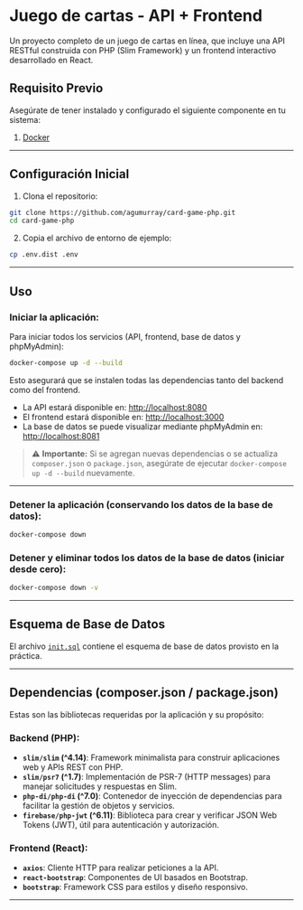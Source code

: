 # Juego de cartas - API + Frontend

Un proyecto completo de un juego de cartas en línea, que incluye una API RESTful construida con PHP (Slim Framework) y un frontend interactivo desarrollado en React.

## Requisito Previo

Asegúrate de tener instalado y configurado el siguiente componente en tu sistema:

1. [Docker](https://www.docker.com/products/docker-desktop)

---

## Configuración Inicial

1. Clona el repositorio:

```bash
git clone https://github.com/agumurray/card-game-php.git
cd card-game-php
```

2. Copia el archivo de entorno de ejemplo:

```bash
cp .env.dist .env
```

---

## Uso

### Iniciar la aplicación:

Para iniciar todos los servicios (API, frontend, base de datos y phpMyAdmin):

```bash
docker-compose up -d --build
```

Esto asegurará que se instalen todas las dependencias tanto del backend como del frontend.

* La API estará disponible en: [http://localhost:8080](http://localhost:8080)
* El frontend estará disponible en: [http://localhost:3000](http://localhost:3000)
* La base de datos se puede visualizar mediante phpMyAdmin en: [http://localhost:8081](http://localhost:8081)

> ⚠️ **Importante:** Si se agregan nuevas dependencias o se actualiza `composer.json` o `package.json`, asegúrate de ejecutar `docker-compose up -d --build` nuevamente.

---

### Detener la aplicación (conservando los datos de la base de datos):

```bash
docker-compose down
```

### Detener y eliminar todos los datos de la base de datos (iniciar desde cero):

```bash
docker-compose down -v
```

---

## Esquema de Base de Datos

El archivo [`init.sql`](init.sql) contiene el esquema de base de datos provisto en la práctica.

---

## Dependencias (composer.json / package.json)

Estas son las bibliotecas requeridas por la aplicación y su propósito:

### Backend (PHP):

* **`slim/slim` (^4.14)**: Framework minimalista para construir aplicaciones web y APIs REST con PHP.
* **`slim/psr7` (^1.7)**: Implementación de PSR-7 (HTTP messages) para manejar solicitudes y respuestas en Slim.
* **`php-di/php-di` (^7.0)**: Contenedor de inyección de dependencias para facilitar la gestión de objetos y servicios.
* **`firebase/php-jwt` (^6.11)**: Biblioteca para crear y verificar JSON Web Tokens (JWT), útil para autenticación y autorización.

### Frontend (React):

* **`axios`**: Cliente HTTP para realizar peticiones a la API.
* **`react-bootstrap`**: Componentes de UI basados en Bootstrap.
* **`bootstrap`**: Framework CSS para estilos y diseño responsivo.

---
